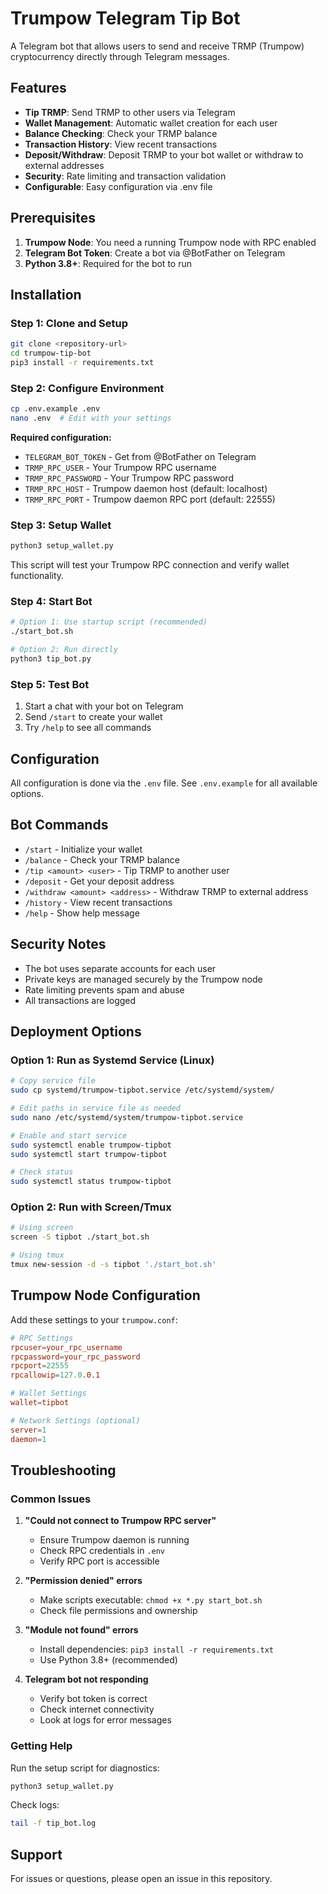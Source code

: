 # Trumpow Telegram Tip Bot

A Telegram bot that allows users to send and receive TRMP (Trumpow) cryptocurrency directly through Telegram messages.

## Features

- **Tip TRMP**: Send TRMP to other users via Telegram
- **Wallet Management**: Automatic wallet creation for each user
- **Balance Checking**: Check your TRMP balance
- **Transaction History**: View recent transactions
- **Deposit/Withdraw**: Deposit TRMP to your bot wallet or withdraw to external addresses
- **Security**: Rate limiting and transaction validation
- **Configurable**: Easy configuration via .env file

## Prerequisites

1. **Trumpow Node**: You need a running Trumpow node with RPC enabled
2. **Telegram Bot Token**: Create a bot via @BotFather on Telegram
3. **Python 3.8+**: Required for the bot to run

## Installation

### Step 1: Clone and Setup
```bash
git clone <repository-url>
cd trumpow-tip-bot
pip3 install -r requirements.txt
```

### Step 2: Configure Environment
```bash
cp .env.example .env
nano .env  # Edit with your settings
```

**Required configuration:**
- `TELEGRAM_BOT_TOKEN` - Get from @BotFather on Telegram
- `TRMP_RPC_USER` - Your Trumpow RPC username
- `TRMP_RPC_PASSWORD` - Your Trumpow RPC password
- `TRMP_RPC_HOST` - Trumpow daemon host (default: localhost)
- `TRMP_RPC_PORT` - Trumpow daemon RPC port (default: 22555)

### Step 3: Setup Wallet
```bash
python3 setup_wallet.py
```
This script will test your Trumpow RPC connection and verify wallet functionality.

### Step 4: Start Bot
```bash
# Option 1: Use startup script (recommended)
./start_bot.sh

# Option 2: Run directly
python3 tip_bot.py
```

### Step 5: Test Bot
1. Start a chat with your bot on Telegram
2. Send `/start` to create your wallet
3. Try `/help` to see all commands

## Configuration

All configuration is done via the `.env` file. See `.env.example` for all available options.

## Bot Commands

- `/start` - Initialize your wallet
- `/balance` - Check your TRMP balance
- `/tip <amount> <user>` - Tip TRMP to another user
- `/deposit` - Get your deposit address
- `/withdraw <amount> <address>` - Withdraw TRMP to external address
- `/history` - View recent transactions
- `/help` - Show help message

## Security Notes

- The bot uses separate accounts for each user
- Private keys are managed securely by the Trumpow node
- Rate limiting prevents spam and abuse
- All transactions are logged

## Deployment Options

### Option 1: Run as Systemd Service (Linux)
```bash
# Copy service file
sudo cp systemd/trumpow-tipbot.service /etc/systemd/system/

# Edit paths in service file as needed
sudo nano /etc/systemd/system/trumpow-tipbot.service

# Enable and start service
sudo systemctl enable trumpow-tipbot
sudo systemctl start trumpow-tipbot

# Check status
sudo systemctl status trumpow-tipbot
```

### Option 2: Run with Screen/Tmux
```bash
# Using screen
screen -S tipbot ./start_bot.sh

# Using tmux
tmux new-session -d -s tipbot './start_bot.sh'
```

## Trumpow Node Configuration

Add these settings to your `trumpow.conf`:

```conf
# RPC Settings
rpcuser=your_rpc_username
rpcpassword=your_rpc_password
rpcport=22555
rpcallowip=127.0.0.1

# Wallet Settings
wallet=tipbot

# Network Settings (optional)
server=1
daemon=1
```

## Troubleshooting

### Common Issues

1. **"Could not connect to Trumpow RPC server"**
   - Ensure Trumpow daemon is running
   - Check RPC credentials in `.env`
   - Verify RPC port is accessible

2. **"Permission denied" errors**
   - Make scripts executable: `chmod +x *.py start_bot.sh`
   - Check file permissions and ownership

3. **"Module not found" errors**
   - Install dependencies: `pip3 install -r requirements.txt`
   - Use Python 3.8+ (recommended)

4. **Telegram bot not responding**
   - Verify bot token is correct
   - Check internet connectivity
   - Look at logs for error messages

### Getting Help

Run the setup script for diagnostics:
```bash
python3 setup_wallet.py
```

Check logs:
```bash
tail -f tip_bot.log
```

## Support

For issues or questions, please open an issue in this repository.

